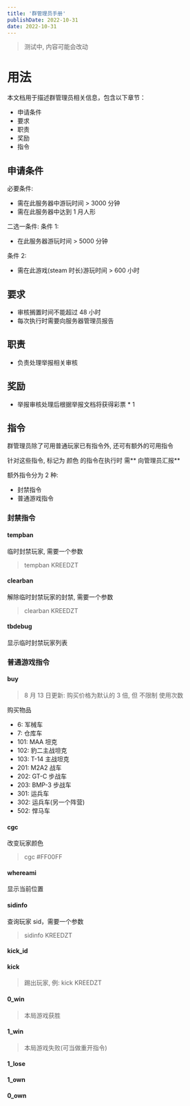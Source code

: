 ```yaml
---
title: '群管理员手册'
publishDate: 2022-10-31
date: 2022-10-31
---
```


> 测试中, 内容可能会改动

# 用法

本文档用于描述群管理员相关信息，包含以下章节：

-   申请条件
-   要求
-   职责
-   奖励
-   指令

## 申请条件

必要条件:

-   需在此服务器中游玩时间 > 3000 分钟
-   需在此服务器中达到 1 月人形

二选一条件:
条件 1:

-   在此服务器游玩时间 > 5000 分钟

条件 2:

-   需在此游戏(steam 时长)游玩时间 > 600 小时

## 要求

-   审核搁置时间不能超过 48 小时
-   每次执行时需要向服务器管理员报告

## 职责

-   负责处理举报相关审核

## 奖励

-   举报审核处理后根据举报文档将获得彩票 \* 1

## 指令

群管理员除了可用普通玩家已有指令外, 还可有额外的可用指令

针对这些指令, 标记为 颜色 的指令在执行时 需** 向管理员汇报**

额外指令分为 2 种:

-   封禁指令
-   普通游戏指令

### 封禁指令

#### tempban

临时封禁玩家, 需要一个参数

> tempban KREEDZT

#### clearban

解除临时封禁玩家的封禁, 需要一个参数

> clearban KREEDZT

#### tbdebug

显示临时封禁玩家列表

### 普通游戏指令

#### buy

> 8 月 13 日更新: 购买价格为默认的 3 倍, 但 不限制 使用次数

购买物品

-   6: 军械车
-   7: 仓库车
-   101: MAA 坦克
-   102: 豹二主战坦克
-   103: T-14 主战坦克
-   201: M2A2 战车
-   202: GT-C 步战车
-   203: BMP-3 步战车
-   301: 运兵车
-   302: 运兵车(另一个阵营)
-   502: 悍马车

#### cgc

改变玩家颜色

> cgc #FF00FF

#### whereami

显示当前位置

#### sidinfo

查询玩家 sid，需要一个参数

> sidinfo KREEDZT

#### kick_id

#### kick

> 踢出玩家, 例: kick KREEDZT

#### 0_win

> 本局游戏获胜

#### 1_win

> 本局游戏失败(可当做重开指令)

#### 1_lose

#### 1_own

#### 0_own
